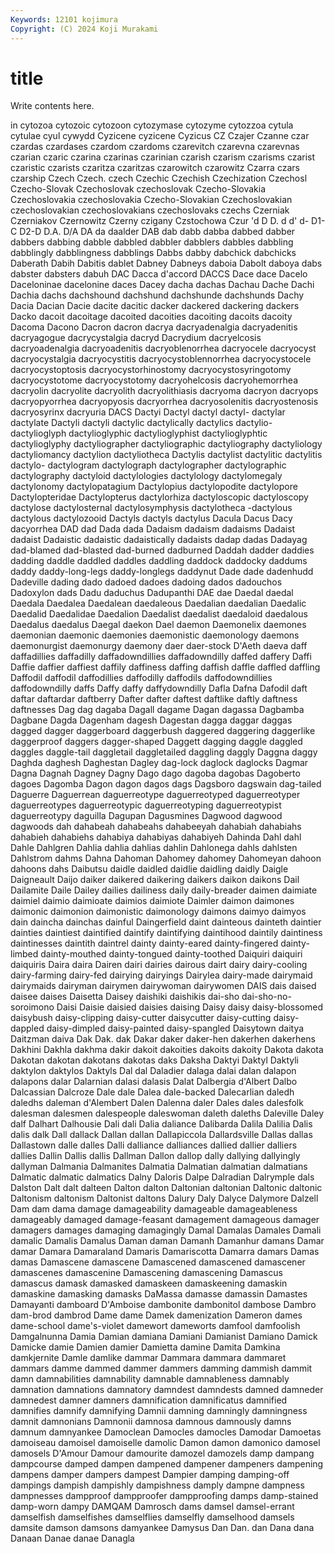 ```yaml
---
Keywords: 12101 kojimura
Copyright: (C) 2024 Koji Murakami
---
```


# title

Write contents here.



in cytozoa cytozoic cytozoon cytozymase cytozyme cytozzoa cytula cytulae cyul
cywydd Cyzicene cyzicene Cyzicus CZ Czajer Czanne czar czardas czardases
czardom czardoms czarevitch czarevna czarevnas czarian czaric czarina czarinas czarinian
czarish czarism czarisms czarist czaristic czarists czaritza czaritzas czarowitch czarowitz
Czarra czars czarship Czech Czech. czech Czechic Czechish Czechization Czechosl
Czecho-Slovak Czechoslovak czechoslovak Czecho-Slovakia Czechoslovakia czechoslovakia Czecho-Slovakian Czechoslovakian czechoslovakian czechoslovakians
czechoslovaks czechs Czerniak Czerniakov Czernowitz Czerny czigany Czstochowa Czur 'd
D D. d d' d- D1-C D2-D D.A. D/A DA
da daalder DAB dab dabb dabba dabbed dabber dabbers dabbing
dabble dabbled dabbler dabblers dabbles dabbling dabblingly dabblingness dabblings Dabbs
dabby dabchick dabchicks Daberath Dabih Dabitis dablet Dabney Dabneys daboia
Dabolt daboya dabs dabster dabsters dabuh DAC Dacca d'accord DACCS
Dace dace Dacelo Daceloninae dacelonine daces Dacey dacha dachas Dachau
Dache Dachi Dachia dachs dachshound dachshund dachshunde dachshunds Dachy Dacia
Dacian Dacie dacite dacitic dacker dackered dackering dackers Dacko dacoit
dacoitage dacoited dacoities dacoiting dacoits dacoity Dacoma Dacono Dacron dacron
dacrya dacryadenalgia dacryadenitis dacryagogue dacrycystalgia dacryd Dacrydium dacryelcosis dacryoadenalgia dacryoadenitis
dacryoblenorrhea dacryocele dacryocyst dacryocystalgia dacryocystitis dacryocystoblennorrhea dacryocystocele dacryocystoptosis dacryocystorhinostomy dacryocystosyringotomy
dacryocystotome dacryocystotomy dacryohelcosis dacryohemorrhea dacryolin dacryolite dacryolith dacryolithiasis dacryoma dacryon
dacryops dacryopyorrhea dacryopyosis dacryorrhea dacryosolenitis dacryostenosis dacryosyrinx dacryuria DACS Dactyi
Dactyl dactyl dactyl- dactylar dactylate Dactyli dactyli dactylic dactylically dactylics
dactylio- dactylioglyph dactylioglyphic dactylioglyphist dactylioglyphtic dactylioglyphy dactyliographer dactyliographic dactyliography dactyliology
dactyliomancy dactylion dactyliotheca Dactylis dactylist dactylitic dactylitis dactylo- dactylogram dactylograph
dactylographer dactylographic dactylography dactyloid dactylologies dactylology dactylomegaly dactylonomy dactylopatagium Dactylopius
dactylopodite dactylopore Dactylopteridae Dactylopterus dactylorhiza dactyloscopic dactyloscopy dactylose dactylosternal dactylosymphysis
dactylotheca -dactylous dactylous dactylozooid Dactyls dactyls dactylus Dacula Dacus Dacy
dacyorrhea DAD dad Dada dada Dadaism dadaism dadaisms Dadaist dadaist
Dadaistic dadaistic dadaistically dadaists dadap dadas Dadayag dad-blamed dad-blasted dad-burned
dadburned Daddah dadder daddies dadding daddle daddled daddles daddling daddock
daddocky daddums daddy daddy-long-legs daddy-longlegs daddynut Dade dade dadenhudd Dadeville
dading dado dadoed dadoes dadoing dados dadouchos Dadoxylon dads Dadu
daduchus Dadupanthi DAE dae Daedal daedal Daedala Daedalea Daedalean daedaleous
Daedalian daedalian Daedalic Daedalid Daedalidae Daedalion Daedalist daedalist daedaloid daedalous
Daedalus daedalus Daegal daekon Dael daemon Daemonelix daemones daemonian daemonic
daemonies daemonistic daemonology daemons daemonurgist daemonurgy daemony daer daer-stock D'Aeth
daeva daff daffadillies daffadilly daffadowndillies daffadowndilly daffed daffery Daffi Daffie
daffier daffiest daffily daffiness daffing daffish daffle daffled daffling Daffodil
daffodil daffodillies daffodilly daffodils daffodowndillies daffodowndilly daffs Daffy daffy daffydowndilly
Dafla Dafna Dafodil daft daftar daftardar daftberry Dafter dafter daftest
daftlike daftly daftness daftnesses Dag dag dagaba Dagall dagame Dagan
dagassa Dagbamba Dagbane Dagda Dagenham dagesh Dagestan dagga daggar daggas
dagged dagger daggerboard daggerbush daggered daggering daggerlike daggerproof daggers dagger-shaped
Daggett dagging daggle daggled daggles daggle-tail daggletail daggletailed daggling daggly
Daggna daggy Daghda daghesh Daghestan Dagley dag-lock daglock daglocks Dagmar
Dagna Dagnah Dagney Dagny Dago dago dagoba dagobas Dagoberto dagoes
Dagomba Dagon dagon dagos dags Dagsboro dagswain dag-tailed Daguerre Daguerrean
daguerreotype daguerreotyped daguerreotyper daguerreotypes daguerreotypic daguerreotyping daguerreotypist daguerreotypy daguilla Dagupan
Dagusmines Dagwood dagwood dagwoods dah dahabeah dahabeahs dahabeeyah dahabiah dahabiahs
dahabieh dahabiehs dahabiya dahabiyas dahabiyeh Dahinda Dahl dahl Dahle Dahlgren
Dahlia dahlia dahlias dahlin Dahlonega dahls dahlsten Dahlstrom dahms Dahna
Dahoman Dahomey dahomey Dahomeyan dahoon dahoons dahs Daibutsu daidle daidled
daidlie daidling daidly Daigle Daigneault Daijo daiker daikered daikering daikers
daikon daikons Dail Dailamite Daile Dailey dailies dailiness daily daily-breader
daimen daimiate daimiel daimio daimioate daimios daimiote Daimler daimon daimones
daimonic daimonion daimonistic daimonology daimons daimyo daimyos dain daincha dainchas
dainful Daingerfield daint dainteous dainteth daintier dainties daintiest daintified daintify
daintifying daintihood daintily daintiness daintinesses daintith daintrel dainty dainty-eared dainty-fingered
dainty-limbed dainty-mouthed dainty-tongued dainty-toothed Daiquiri daiquiri daiquiris Daira daira Dairen
dairi dairies dairous dairt dairy dairy-cooling dairy-farming dairy-fed dairying dairyings
Dairylea dairy-made dairymaid dairymaids dairyman dairymen dairywoman dairywomen DAIS dais
daised daisee daises Daisetta Daisey daishiki daishikis dai-sho dai-sho-no-soroimono Daisi
Daisie daisied daisies daising Daisy daisy daisy-blossomed daisybush daisy-clipping daisy-cutter
daisycutter daisy-cutting daisy-dappled daisy-dimpled daisy-painted daisy-spangled Daisytown daitya Daitzman daiva
Dak Dak. dak Dakar daker daker-hen dakerhen dakerhens Dakhini Dakhla
dakhma dakir dakoit dakoities dakoits dakoity Dakota dakota Dakotan dakotan
dakotans dakotas daks Daksha Daktyi Daktyl Daktyli daktylon daktylos Daktyls
Dal dal Daladier dalaga dalai dalan dalapon dalapons dalar Dalarnian
dalasi dalasis Dalat Dalbergia d'Albert Dalbo Dalcassian Dalcroze Dale dale
Dalea dale-backed Dalecarlian daledh daledhs daleman d'Alembert Dalen Dalenna daler
Dales dales dalesfolk dalesman dalesmen dalespeople daleswoman daleth daleths Daleville
Daley dalf Dalhart Dalhousie Dali dali Dalia daliance Dalibarda Dalila
Dalilia Dalis dalis dalk Dall dallack Dallan dallan Dallapiccola Dallardsville
Dallas dallas Dallastown dalle dalles Dalli dalliance dalliances dallied dallier
dalliers dallies Dallin Dallis dallis Dallman Dallon dallop dally dallying
dallyingly dallyman Dalmania Dalmanites Dalmatia Dalmatian dalmatian dalmatians Dalmatic dalmatic
dalmatics Dalny Daloris Dalpe Dalradian Dalrymple dals Dalston Dalt dalt
dalteen Dalton dalton Daltonian daltonian Daltonic daltonic Daltonism daltonism Daltonist
daltons Dalury Daly Dalyce Dalymore Dalzell Dam dam dama damage
damageability damageable damageableness damageably damaged damage-feasant damagement damageous damager damagers
damages damaging damagingly Damal Damalas Damales Damali damalic Damalis Damalus
Daman daman Damanh Damanhur damans Damar damar Damara Damaraland Damaris
Damariscotta Damarra damars Damas damas Damascene damascene Damascened damascened damascener
damascenes damascenine Damascening damascening Damascus damascus damask damasked damaskeen damaskeening
damaskin damaskine damasking damasks DaMassa damasse damassin Damastes Damayanti damboard
D'Amboise dambonite dambonitol dambose Dambro dam-brod dambrod Dame dame Damek
damenization Dameron dames dame-school dame's-violet damewort dameworts damfool damfoolish Damgalnunna
Damia Damian damiana Damiani Damianist Damiano Damick Damicke damie Damien
damier Damietta damine Damita Damkina damkjernite Damle damlike dammar Dammara
dammara dammaret dammars damme dammed dammer dammers damming dammish dammit
damn damnabilities damnability damnable damnableness damnably damnation damnations damnatory damndest
damndests damned damneder damnedest damner damners damnification damnificatus damnified damnifies
damnify damnifying Damnii damning damningly damningness damnit damnonians Damnonii damnosa
damnous damnously damns damnum damnyankee Damoclean Damocles damocles Damodar Damoetas
damoiseau damoisel damoiselle damolic Damon damon damonico damosel damosels D'Amour
Damour damourite damozel damozels damp dampang dampcourse damped dampen dampened
dampener dampeners dampening dampens damper dampers dampest Dampier damping damping-off
dampings dampish dampishly dampishness damply dampne dampness dampnesses dampproof dampproofer
dampproofing damps damp-stained damp-worn dampy DAMQAM Damrosch dams damsel damsel-errant
damselfish damselfishes damselflies damselfly damselhood damsels damsite damson damsons damyankee
Damysus Dan Dan. dan Dana dana Danaan Danae danae Danagla
